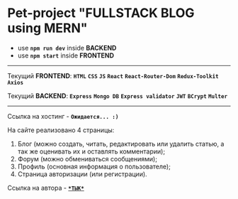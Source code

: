 # Pet-project "FULLSTACK BLOG using MERN"

- use **`npm run dev`** inside **BACKEND**
- use **`npm start`** inside **FRONTEND**

---

Текущий **FRONTEND**: **`HTML`** **`CSS`** **`JS`** **`React`** **`React-Router-Dom`** **`Redux-Toolkit`** **`Axios`** 

Текущий **BACKEND**: **`Express`** **`Mongo DB`** **`Express validator`** **`JWT`** **`BCrypt`** **`Multer`**

---

Ссылка на хостинг - **`Ожидается... :)`**

На сайте реализовано 4 страницы:
1. Блог (можно создать, читать, редактировать или удалить статью, а так же оценивать их и оставлять комментарии);
2. Форум (можно обмениваться сообщениями);
3. Профиль (основная информация о пользователе);
4. Страница авторизации (или регистрации).

Ссылка на автора - **[`*ТЫК*`](https://vk.com/renais5ance)**